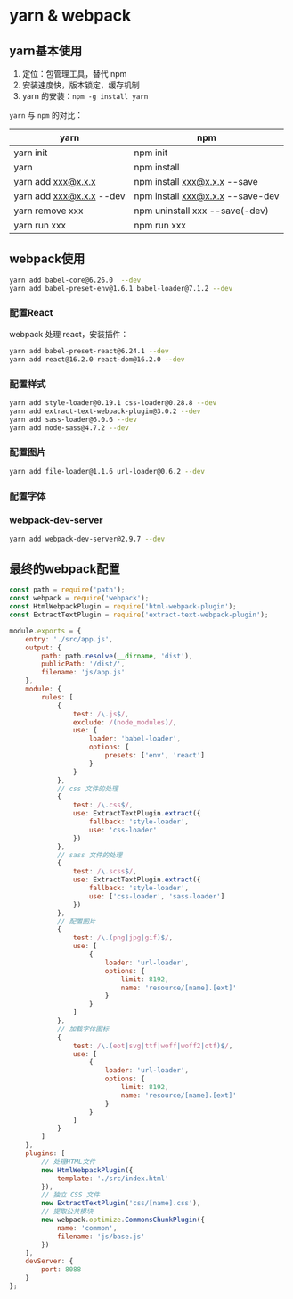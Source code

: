 # yarn & webpack

## yarn基本使用

1. 定位：包管理工具，替代 npm
2. 安装速度快，版本锁定，缓存机制
3. yarn 的安装：`npm -g install yarn`

`yarn` 与 `npm` 的对比：

| yarn | npm |
|----|----|
| yarn init | npm init |
| yarn | npm install |
| yarn add xxx@x.x.x | npm install xxx@x.x.x --save |
| yarn add xxx@x.x.x --dev | npm install xxx@x.x.x --save-dev |
| yarn remove xxx | npm uninstall xxx --save(-dev) |
| yarn run xxx | npm run xxx |


## webpack使用

```sh
yarn add babel-core@6.26.0  --dev
yarn add babel-preset-env@1.6.1 babel-loader@7.1.2 --dev
```

### 配置React

webpack 处理 react，安装插件：
```sh
yarn add babel-preset-react@6.24.1 --dev
yarn add react@16.2.0 react-dom@16.2.0 --dev
```

### 配置样式

```sh
yarn add style-loader@0.19.1 css-loader@0.28.8 --dev
yarn add extract-text-webpack-plugin@3.0.2 --dev
yarn add sass-loader@6.0.6 --dev
yarn add node-sass@4.7.2 --dev
```

### 配置图片

```sh
yarn add file-loader@1.1.6 url-loader@0.6.2 --dev
```

### 配置字体

### webpack-dev-server

```sh
yarn add webpack-dev-server@2.9.7 --dev
```


## 最终的webpack配置

```js
const path = require('path');
const webpack = require('webpack');
const HtmlWebpackPlugin = require('html-webpack-plugin');
const ExtractTextPlugin = require('extract-text-webpack-plugin'); 

module.exports = {
	entry: './src/app.js',
	output: {
		path: path.resolve(__dirname, 'dist'),
		publicPath: '/dist/',
		filename: 'js/app.js'
	},
	module: {
		rules: [
			{
				test: /\.js$/,
				exclude: /(node_modules)/,
				use: {
					loader: 'babel-loader',
					options: {
						presets: ['env', 'react']
					}
				}
			},
			// css 文件的处理
			{
				test: /\.css$/,
				use: ExtractTextPlugin.extract({
					fallback: 'style-loader',
					use: 'css-loader'
				})
			},
			// sass 文件的处理
			{
				test: /\.scss$/,
				use: ExtractTextPlugin.extract({
					fallback: 'style-loader',
					use: ['css-loader', 'sass-loader']
				})
			},
			// 配置图片
			{
				test: /\.(png|jpg|gif)$/,
				use: [
					{
						loader: 'url-loader',
						options: {
							limit: 8192,
							name: 'resource/[name].[ext]'
						}
					}
				]
			},
			// 加载字体图标
			{
				test: /\.(eot|svg|ttf|woff|woff2|otf)$/,
				use: [
					{
						loader: 'url-loader',
						options: {
							limit: 8192,
							name: 'resource/[name].[ext]'
						}
					}
				]
			}
		]
	},
	plugins: [
		// 处理HTML文件
		new HtmlWebpackPlugin({
			template: './src/index.html'
		}),
		// 独立 CSS 文件
		new ExtractTextPlugin('css/[name].css'),
		// 提取公共模块
		new webpack.optimize.CommonsChunkPlugin({
			name: 'common',
			filename: 'js/base.js'
		})
	],
	devServer: {
		port: 8088
	}
};
```

